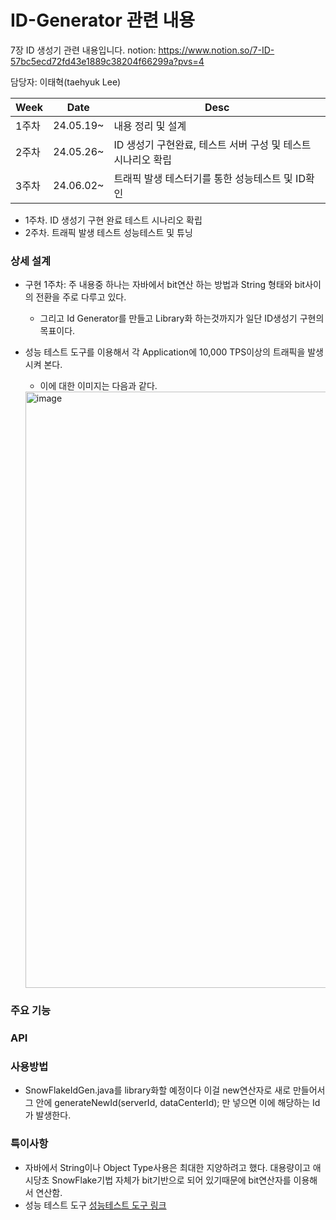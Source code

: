 # ID-Generator 관련 내용

7장 ID 생성기 관련 내용입니다.
notion: https://www.notion.so/7-ID-57bc5ecd72fd43e1889c38204f66299a?pvs=4

담당자: 이태혁(taehyuk Lee)  

|Week|Date|Desc|
|------|---|---|
|1주차|24.05.19~|내용 정리 및 설계|
|2주차|24.05.26~|ID 생성기 구현완료, 테스트 서버 구성 및 테스트 시나리오 확립|
|3주차|24.06.02~|트래픽 발생 테스터기를 통한 성능테스트 및 ID확인|

- 1주차. ID 생성기 구현 완료 테스트 시나리오 확립
- 2주차. 트래픽 발생 테스트 성능테스트 및 튜닝 

### 상세 설계  
- 구현 1주차: 주 내용중 하나는 자바에서 bit연산 하는 방법과 String 형태와 bit사이의 전환을 주로 다루고 있다.
  - 그리고 Id Generator를 만들고 Library화 하는것까지가 일단 ID생성기 구현의 목표이다.
 
- 성능 테스트 도구를 이용해서 각 Application에 10,000 TPS이상의 트래픽을 발생시켜 본다.
  - 이에 대한 이미지는 다음과 같다.

  <img width="954" alt="image" src="https://github.com/0-0-man-hour/7.ID-Generator/assets/89365465/e41e4553-02ac-4f5d-92c0-a95409156dea">
  </img>
     

### 주요 기능


### API


### 사용방법
- SnowFlakeIdGen.java를 library화할 예정이다 이걸 new연산자로 새로 만들어서 그 안에 generateNewId(serverId, dataCenterId); 만 넣으면 이에 해당하는 Id가 발생한다.


### 특이사항
- 자바에서 String이나 Object Type사용은 최대한 지양하려고 했다. 대용량이고 애시당초 SnowFlake기법 자체가 bit기반으로 되어 있기때문에 bit연산자를 이용해서 연산함.
- 성능 테스트 도구 <a href="https://www.lesstif.com/software-architect/wrk-modern-http-bench-marking-tool-106856711.html"> 성능테스트 도구 링크 </a>

